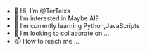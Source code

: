 - 👋 Hi, I’m @TerTeixs
- 👀 I’m interested in Maybe AI?
- 🌱 I’m currently learning Python,JavaScripts
- 💞️ I’m looking to collaborate on ...
- 📫 How to reach me ...

<!---
TerTeixs/TerTeixs is a ✨ special ✨ repository because its `README.md` (this file) appears on your GitHub profile.
You can click the Preview link to take a look at your changes.
--->
